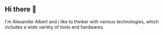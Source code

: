 ## Hi there 👋

I'm Alexander Albert and i like to thinker with various technologies, which includes a wide variety of tools and hardwares.   
 
